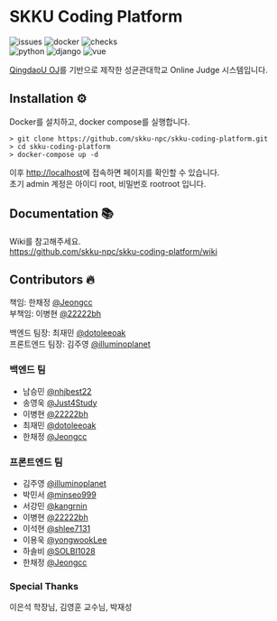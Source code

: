 # SKKU Coding Platform

![issues](https://img.shields.io/github/issues/skku-npc/skku-coding-platform)
![docker](https://img.shields.io/docker/cloud/automated/skkunpc/coding-platform)
![checks](https://img.shields.io/github/checks-status/skku-npc/skku-coding-platform/master)  
![python](https://img.shields.io/badge/Python-3.7.10-blue)
![django](https://img.shields.io/badge/Django-3.2.4-darkgreen)
![vue](https://img.shields.io/badge/Vue-2.6.11-green)

[QingdaoU OJ](https://github.com/QingdaoU/OnlineJudge)를 기반으로 제작한 성균관대학교 Online Judge 시스템입니다.

## Installation ⚙
Docker를 설치하고, docker compose를 실행합니다.

```shell
> git clone https://github.com/skku-npc/skku-coding-platform.git
> cd skku-coding-platform
> docker-compose up -d
```

이후 [http://localhost](http://localhost)에 접속하면 페이지를 확인할 수 있습니다.  
초기 admin 계정은 아이디 root, 비밀번호 rootroot 입니다.

## Documentation 📚
Wiki를 참고해주세요.  
https://github.com/skku-npc/skku-coding-platform/wiki

## Contributors 🔥
책임: 한채정 [@Jeongcc](https://github.com/Jeongcc)  
부책임: 이병현 [@22222bh](https://github.com/22222bh)  

백엔드 팀장: 최재민 [@dotoleeoak](https://github.com/dotoleeoak)  
프론트엔드 팀장: 김주영 [@illuminoplanet](https://github.com/illuminoplanet)  

### 백엔드 팀
- 남승민 [@nhjbest22](https://github.com/nhjbest22)
- 송영욱 [@Just4Study](https://github.com/Just4Study)
- 이병현 [@22222bh](https://github.com/22222bh)
- 최재민 [@dotoleeoak](https://github.com/dotoleeoak)
- 한채정 [@Jeongcc](https://github.com/Jeongcc)

### 프론트엔드 팀
- 김주영 [@illuminoplanet](https://github.com/illuminoplanet)
- 박민서 [@minseo999](https://github.com/minseo999)
- 서강민 [@kangrnin](https://github.com/kangrnin)
- 이병현 [@22222bh](https://github.com/22222bh)
- 이석현 [@shlee7131](https://github.com/shlee7131)
- 이용욱 [@yongwookLee](https://github.com/yongwookLee)
- 하솔비 [@SOLBI1028](https://github.com/SOLBI1028)
- 한채정 [@Jeongcc](https://github.com/Jeongcc)

### Special Thanks
이은석 학장님, 김영훈 교수님, 박재성
